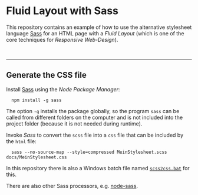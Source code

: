 # Fluid Layout with Sass

This repository contains an example of how to use the alternative stylesheet language [Sass](https://en.wikipedia.org/wiki/Sass_(stylesheet_language))
for an HTML page with a *Fluid Layout* (which is one of the core techniques for *Responsive Web-Design*).

<br>

----

## Generate the CSS file

Install [Sass](https://www.npmjs.com/package/sass) using the *Node Package Manager*:
````
  npm install -g sass
````
The option `-g` installs the package globally, so the program `sass` can be called from different folders on the computer and is not included into the project folder (because it is not needed during runtime).
<br>

Invoke *Sass* to convert the `scss` file into a `css` file that can be included by the `html` file:
````
  sass --no-source-map --style=compressed MeinStylesheet.scss docs/MeinStylesheet.css
````
In this repository there is also a Windows batch file named [`scss2css.bat`](scss2css.bat) for this.


There are also other Sass processors, e.g. [node-sass](https://www.npmjs.com/package/node-sass).
